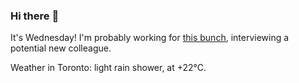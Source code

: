 ### Hi there :wave:

It's Wednesday! I'm probably working for [this bunch](https://github.com/kohofinancial), interviewing a potential new colleague.

Weather in Toronto: light rain shower, at +22°C.
